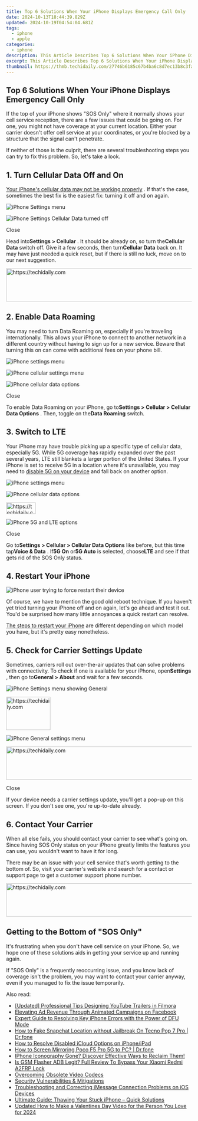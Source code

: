 ```yaml
---
title: Top 6 Solutions When Your iPhone Displays Emergency Call Only
date: 2024-10-13T18:44:39.829Z
updated: 2024-10-19T04:54:04.681Z
tags:
  - iphone
  - apple
categories:
  - iphone
description: This Article Describes Top 6 Solutions When Your iPhone Displays Emergency Call Only
excerpt: This Article Describes Top 6 Solutions When Your iPhone Displays Emergency Call Only
thumbnail: https://thmb.techidaily.com/27746b6185c67b4ba6c8d7ec13b8c3fa4b801e4bbd0528bdfed36b2cacc46f01.jpg
---
```


## Top 6 Solutions When Your iPhone Displays Emergency Call Only

 If the top of your iPhone shows "SOS Only" where it normally shows your cell service reception, there are a few issues that could be going on. For one, you might not have coverage at your current location. Either your carrier doesn't offer cell service at your coordinates, or you're blocked by a structure that the signal can't penetrate.

 If neither of those is the culprit, there are several troubleshooting steps you can try to fix this problem. So, let's take a look.

## 1\. Turn Cellular Data Off and On

[Your iPhone's cellular data may not be working properly](https://www.makeuseof.com/iphone-cellular-data-not-working-fixes/) . If that's the case, sometimes the best fix is the easiest fix: turning it off and on again.

![iPhone Settings menu](https://static1.makeuseofimages.com/wordpress/wp-content/uploads/2023/07/iphone-settings-cellular-screenshot.jpg)

![iPhone Settings Cellular Data turned off](https://static1.makeuseofimages.com/wordpress/wp-content/uploads/2023/07/iphone-cellular-settings-turn-data-off.jpg)

Close

 Head into**Settings > Cellular** . It should be already on, so turn the**Cellular Data** switch off. Give it a few seconds, then turn**Cellular Data** back on. It may have just needed a quick reset, but if there is still no luck, move on to our next suggestion.

<!-- affiliate ads begin -->
<a href="https://ephamedtechinc.pxf.io/c/5597632/2123512/26400" target="_top" id="2123512">
  <img src="//a.impactradius-go.com/display-ad/26400-2123512" border="0" alt="https://techidaily.com" width="728" height="90"/>
</a>
<img height="0" width="0" src="https://ephamedtechinc.pxf.io/i/5597632/2123512/26400" style="position:absolute;visibility:hidden;" border="0" />
<!-- affiliate ads end -->

## 2\. Enable Data Roaming

 You may need to turn Data Roaming on, especially if you're traveling internationally. This allows your iPhone to connect to another network in a different country without having to sign up for a new service. Beware that turning this on can come with additional fees on your phone bill.

![iPhone settings menu](https://static1.makeuseofimages.com/wordpress/wp-content/uploads/2023/07/iphone-cellular-settings.jpg)

![iPhone cellular settings menu](https://static1.makeuseofimages.com/wordpress/wp-content/uploads/2023/07/iphone-settings-cellular-data-options.jpg)

![iPhone cellular data options](https://static1.makeuseofimages.com/wordpress/wp-content/uploads/2023/07/iphone-settings-data-roaming.jpg)

Close

 To enable Data Roaming on your iPhone, go to**Settings > Cellular > Cellular Data Options** . Then, toggle on the**Data Roaming** switch.

## 3\. Switch to LTE

 Your iPhone may have trouble picking up a specific type of cellular data, especially 5G. While 5G coverage has rapidly expanded over the past several years, LTE still blankets a larger portion of the United States. If your iPhone is set to receive 5G in a location where it's unavailable, you may need to [disable 5G on your device](https://www.makeuseof.com/how-to-disable-5g-on-any-device/) and fall back on another option.

![iPhone settings menu](https://static1.makeuseofimages.com/wordpress/wp-content/uploads/2023/07/iphone-cellular-settings.jpg)

![iPhone cellular data options](https://static1.makeuseofimages.com/wordpress/wp-content/uploads/2023/07/iphone-cellular-data-options-voice-data-settings.jpg)

<!-- affiliate ads begin -->
<a href="https://25home.pxf.io/c/5597632/2148634/16836" target="_top" id="2148634">
  <img src="//a.impactradius-go.com/display-ad/16836-2148634" border="0" alt="https://techidaily.com" width="80" height="31"/>
</a>
<img height="0" width="0" src="https://25home.pxf.io/i/5597632/2148634/16836" style="position:absolute;visibility:hidden;" border="0" />
<!-- affiliate ads end -->

![iPhone 5G and LTE options](https://static1.makeuseofimages.com/wordpress/wp-content/uploads/2023/07/iphone-voice-data-5g-settings.jpg)

Close

 Go to**Settings > Cellular > Cellular Data Options** like before, but this time tap**Voice & Data** . If**5G On** or**5G Auto** is selected, choose**LTE** and see if that gets rid of the SOS Only status.

## 4\. Restart Your iPhone

![iPhone user trying to force restart their device](https://static1.makeuseofimages.com/wordpress/wp-content/uploads/2023/07/iphone-user-trying-to-force-restart-their-device.jpg)

 Of course, we have to mention the good old reboot technique. If you haven't yet tried turning your iPhone off and on again, let's go ahead and test it out. You'd be surprised how many little annoyances a quick restart can resolve.

[The steps to restart your iPhone](https://www.makeuseof.com/how-to-restart-any-iphone-even-if-the-buttons-are-broken/) are different depending on which model you have, but it's pretty easy nonetheless.

## 5\. Check for Carrier Settings Update

 Sometimes, carriers roll out over-the-air updates that can solve problems with connectivity. To check if one is available for your iPhone, open**Settings** , then go to**General > About** and wait for a few seconds.

![iPhone Settings menu showing General](https://static1.makeuseofimages.com/wordpress/wp-content/uploads/2023/07/iphone-settings-general.jpg)

<!-- affiliate ads begin -->
<a href="https://aligracehair.sjv.io/c/5597632/2135406/19272" target="_top" id="2135406">
  <img src="//a.impactradius-go.com/display-ad/19272-2135406" border="0" alt="https://techidaily.com" width="120" height="90"/>
</a>
<img height="0" width="0" src="https://aligracehair.sjv.io/i/5597632/2135406/19272" style="position:absolute;visibility:hidden;" border="0" />
<!-- affiliate ads end -->

![iPhone General settings menu](https://static1.makeuseofimages.com/wordpress/wp-content/uploads/2023/07/iphone-settings-general-about.jpg)

<!-- affiliate ads begin -->
<a href="https://appsumo.8odi.net/c/5597632/2100542/7443" target="_top" id="2100542">
  <img src="//a.impactradius-go.com/display-ad/7443-2100542" border="0" alt="https://techidaily.com" width="728" height="90"/>
</a>
<img height="0" width="0" src="https://appsumo.8odi.net/i/5597632/2100542/7443" style="position:absolute;visibility:hidden;" border="0" />
<!-- affiliate ads end -->

Close

 If your device needs a carrier settings update, you'll get a pop-up on this screen. If you don't see one, you're up-to-date already.

## 6\. Contact Your Carrier

 When all else fails, you should contact your carrier to see what's going on. Since having SOS Only status on your iPhone greatly limits the features you can use, you wouldn't want to have it for long.

 There may be an issue with your cell service that's worth getting to the bottom of. So, visit your carrier's website and search for a contact or support page to get a customer support phone number.

<!-- affiliate ads begin -->
<a href="https://unicoeye.pxf.io/c/5597632/2134228/18498" target="_top" id="2134228">
  <img src="//a.impactradius-go.com/display-ad/18498-2134228" border="0" alt="https://techidaily.com" width="728" height="90"/>
</a>
<img height="0" width="0" src="https://unicoeye.pxf.io/i/5597632/2134228/18498" style="position:absolute;visibility:hidden;" border="0" />
<!-- affiliate ads end -->

## Getting to the Bottom of "SOS Only"

 It's frustrating when you don't have cell service on your iPhone. So, we hope one of these solutions aids in getting your service up and running again.

 If "SOS Only" is a frequently reoccurring issue, and you know lack of coverage isn't the problem, you may want to contact your carrier anyway, even if you managed to fix the issue temporarily.

<ins class="adsbygoogle"
     style="display:block"
     data-ad-format="autorelaxed"
     data-ad-client="ca-pub-7571918770474297"
     data-ad-slot="1223367746"></ins>

<ins class="adsbygoogle"
     style="display:block"
     data-ad-client="ca-pub-7571918770474297"
     data-ad-slot="8358498916"
     data-ad-format="auto"
     data-full-width-responsive="true"></ins>

<span class="atpl-alsoreadstyle">Also read:</span>
<div><ul>
<li><a href="https://youtube-web.techidaily.com/ed-professional-tips-designing-youtube-trailers-in-filmora/"><u>[Updated] Professional Tips Designing YouTube Trailers in Filmora</u></a></li>
<li><a href="https://facebook-videos.techidaily.com/elevating-ad-revenue-through-animated-campaigns-on-facebook/"><u>Elevating Ad Revenue Through Animated Campaigns on Facebook</u></a></li>
<li><a href="https://fox-that.techidaily.com/expert-guide-to-resolving-key-iphone-errors-with-the-power-of-dfu-mode/"><u>Expert Guide to Resolving Key iPhone Errors with the Power of DFU Mode</u></a></li>
<li><a href="https://location-social.techidaily.com/how-to-fake-snapchat-location-without-jailbreak-on-tecno-pop-7-pro-drfone-by-drfone-virtual-android/"><u>How to Fake Snapchat Location without Jailbreak On Tecno Pop 7 Pro | Dr.fone</u></a></li>
<li><a href="https://fox-that.techidaily.com/how-to-resolve-disabled-icloud-options-on-iphoneipad/"><u>How to Resolve Disabled iCloud Options on iPhone/iPad</u></a></li>
<li><a href="https://screen-mirror.techidaily.com/how-to-screen-mirroring-poco-f5-pro-5g-to-pc-drfone-by-drfone-android/"><u>How to Screen Mirroring Poco F5 Pro 5G to PC? | Dr.fone</u></a></li>
<li><a href="https://fox-that.techidaily.com/iphone-iconography-gone-discover-effective-ways-to-reclaim-them/"><u>IPhone Iconography Gone? Discover Effective Ways to Reclaim Them!</u></a></li>
<li><a href="https://bypass-frp.techidaily.com/is-gsm-flasher-adb-legit-full-review-to-bypass-your-xiaomi-redmi-a2frp-lock-by-drfone-android/"><u>Is GSM Flasher ADB Legit? Full Review To Bypass Your Xiaomi Redmi A2FRP Lock</u></a></li>
<li><a href="https://data-wizards.techidaily.com/overcoming-obsolete-video-codecs/"><u>Overcoming Obsolete Video Codecs</u></a></li>
<li><a href="https://fox-that.techidaily.com/security-vulnerabilities-and-mitigations/"><u>Security Vulnerabilities & Mitigations</u></a></li>
<li><a href="https://fox-that.techidaily.com/troubleshooting-and-correcting-imessage-connection-problems-on-ios-devices/"><u>Troubleshooting and Correcting iMessage Connection Problems on iOS Devices</u></a></li>
<li><a href="https://fox-that.techidaily.com/ultimate-guide-thawing-your-stuck-iphone-quick-solutions/"><u>Ultimate Guide: Thawing Your Stuck iPhone – Quick Solutions</u></a></li>
<li><a href="https://video-creation-software.techidaily.com/updated-how-to-make-a-valentines-day-video-for-the-person-you-love-for-2024/"><u>Updated How to Make a Valentines Day Video for the Person You Love for 2024</u></a></li>
</ul></div>

